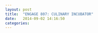 ```yaml
---
layout: post
title:  "ENGAGE 807: CULINARY INCUBATOR"
date:   2014-09-02 14:16:50
categories: 
---
```


